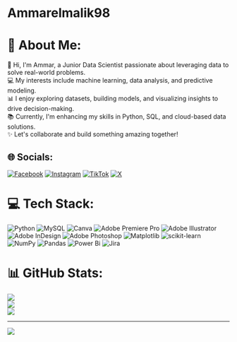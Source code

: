# Ammarelmalik98
# 💫 About Me:
👋 Hi, I'm Ammar, a Junior Data Scientist passionate about leveraging data to solve real-world problems.  <br>💻 My interests include machine learning, data analysis, and predictive modeling.  <br>📊 I enjoy exploring datasets, building models, and visualizing insights to drive decision-making.  <br>📚 Currently, I'm enhancing my skills in Python, SQL, and cloud-based data solutions.  <br>✨ Let's collaborate and build something amazing together!


## 🌐 Socials:
[![Facebook](https://img.shields.io/badge/Facebook-%231877F2.svg?logo=Facebook&logoColor=white)](https://facebook.com/Ammarelmalik) [![Instagram](https://img.shields.io/badge/Instagram-%23E4405F.svg?logo=Instagram&logoColor=white)](https://instagram.com/Ammarelmalik) [![TikTok](https://img.shields.io/badge/TikTok-%23000000.svg?logo=TikTok&logoColor=white)](https://tiktok.com/@mal33k_ammar) [![X](https://img.shields.io/badge/X-black.svg?logo=X&logoColor=white)](https://x.com/Ammarelmalik) 

# 💻 Tech Stack:
![Python](https://img.shields.io/badge/python-3670A0?style=for-the-badge&logo=python&logoColor=ffdd54) ![MySQL](https://img.shields.io/badge/mysql-4479A1.svg?style=for-the-badge&logo=mysql&logoColor=white) ![Canva](https://img.shields.io/badge/Canva-%2300C4CC.svg?style=for-the-badge&logo=Canva&logoColor=white) ![Adobe Premiere Pro](https://img.shields.io/badge/Adobe%20Premiere%20Pro-9999FF.svg?style=for-the-badge&logo=Adobe%20Premiere%20Pro&logoColor=white) ![Adobe Illustrator](https://img.shields.io/badge/adobe%20illustrator-%23FF9A00.svg?style=for-the-badge&logo=adobe%20illustrator&logoColor=white) ![Adobe InDesign](https://img.shields.io/badge/Adobe%20InDesign-49021F?style=for-the-badge&logo=adobeindesign&logoColor=FF3366) ![Adobe Photoshop](https://img.shields.io/badge/adobe%20photoshop-%2331A8FF.svg?style=for-the-badge&logo=adobe%20photoshop&logoColor=white) ![Matplotlib](https://img.shields.io/badge/Matplotlib-%23ffffff.svg?style=for-the-badge&logo=Matplotlib&logoColor=black) ![scikit-learn](https://img.shields.io/badge/scikit--learn-%23F7931E.svg?style=for-the-badge&logo=scikit-learn&logoColor=white) ![NumPy](https://img.shields.io/badge/numpy-%23013243.svg?style=for-the-badge&logo=numpy&logoColor=white) ![Pandas](https://img.shields.io/badge/pandas-%23150458.svg?style=for-the-badge&logo=pandas&logoColor=white) ![Power Bi](https://img.shields.io/badge/power_bi-F2C811?style=for-the-badge&logo=powerbi&logoColor=black) ![Jira](https://img.shields.io/badge/jira-%230A0FFF.svg?style=for-the-badge&logo=jira&logoColor=white)
# 📊 GitHub Stats:
![](https://github-readme-stats.vercel.app/api?username=Ammarmalik98&theme=dark&hide_border=false&include_all_commits=false&count_private=false)<br/>
![](https://github-readme-streak-stats.herokuapp.com/?user=Ammarmalik98&theme=dark&hide_border=false)<br/>
![](https://github-readme-stats.vercel.app/api/top-langs/?username=Ammarmalik98&theme=dark&hide_border=false&include_all_commits=false&count_private=false&layout=compact)

---
[![](https://visitcount.itsvg.in/api?id=Ammarmalik98&icon=0&color=0)](https://visitcount.itsvg.in)

<!-- Proudly created with GPRM ( https://gprm.itsvg.in ) -->

